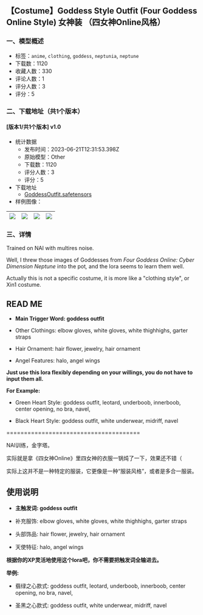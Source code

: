 ## 【Costume】Goddess Style Outfit  (Four Goddess Online Style)  女神装 （四女神Online风格）
### 一、模型概述

- 标签：`anime`, `clothing`, `goddess`, `neptunia`, `neptune`
- 下载数：1120
- 收藏人数：330
- 评论人数：1
- 评分人数：3
- 评分：5

### 二、下载地址（共1个版本）

#### [版本1/共1个版本] v1.0

- 统计数据
  - 发布时间：2023-06-21T12:31:53.398Z
  - 原始模型：Other
  - 下载数：1120
  - 评分人数：3
  - 评分：5
- 下载地址
  - [GoddessOutfit.safetensors](https://civitai.com/api/download/models/100896)
- 样例图像：

| <img src="https://image.civitai.com/xG1nkqKTMzGDvpLrqFT7WA/9c39aa05-d001-41b8-b4d1-d71da271ca60/width=450/1231692.jpeg" /> | <img src="https://image.civitai.com/xG1nkqKTMzGDvpLrqFT7WA/ead0d608-3965-481f-8563-22fc18754874/width=450/1231697.jpeg" /> | <img src="https://image.civitai.com/xG1nkqKTMzGDvpLrqFT7WA/9fb1f306-7fbd-46cc-95c8-cc5a78c2b440/width=450/1231696.jpeg" /> | <img src="https://image.civitai.com/xG1nkqKTMzGDvpLrqFT7WA/ac2ee31f-5bd3-489e-8371-f16a1a4c3ae7/width=450/1231693.jpeg" /> |
| ---- | ---- | ---- | ---- |


### 三、详情
<p>Trained on NAI with multires noise.</p><p>Well, I threw those images of Goddesses from <em>Four Goddess Online: Cyber Dimension Neptune </em>into the pot<em>, </em>and the lora seems to learn them well.</p><p>Actually this is not a specific costume, it is more like a "clothing style", or Xin1 costume.</p><h2 id="heading-569">READ ME</h2><ul><li><p><strong>Main Trigger Word: goddess outfit</strong></p></li><li><p>Other Clothings: elbow gloves, white gloves, white thighhighs, garter straps</p></li><li><p>Hair Ornament: hair flower, jewelry, hair ornament</p></li><li><p>Angel Features: halo, angel wings</p></li></ul><p><strong>Just use this lora flexibly depending on your willings, you do not have to input them all.</strong></p><p><strong>For Example:</strong></p><ul><li><p>Green Heart Style: goddess outfit, leotard, underboob, innerboob, center opening, no bra, navel,</p></li><li><p>Black Heart Style: goddess outfit, white underwear, midriff, navel</p></li></ul><p>======================================</p><p>NAI训练，金字塔。</p><p>实际就是拿《四女神Online》里四女神的衣服一锅炖了一下，效果还不错（</p><p>实际上这并不是一种特定的服装，它更像是一种“服装风格”，或者是多合一服装。</p><h2 id="heading-283">使用说明</h2><ul><li><p><strong>主触发词: goddess outfit</strong></p></li><li><p>补充服饰: elbow gloves, white gloves, white thighhighs, garter straps</p></li><li><p>头部饰品: hair flower, jewelry, hair ornament</p></li><li><p>天使特征: halo, angel wings</p></li></ul><p><strong>根据你的XP灵活地使用这个lora吧，你不需要把触发词全输进去。</strong></p><p><strong>举例:</strong></p><ul><li><p>翡绿之心款式: goddess outfit, leotard, underboob, innerboob, center opening, no bra, navel,</p></li><li><p>圣黑之心款式: goddess outfit, white underwear, midriff, navel</p></li></ul>